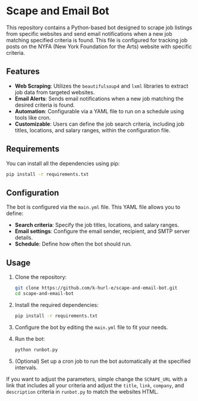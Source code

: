 # Scape and Email Bot

This repository contains a Python-based bot designed to scrape job listings from specific websites and send email notifications when a new job matching specified criteria is found. This file is configured for tracking job posts on the NYFA (New York Foundation for the Arts) website with specific criteria.

## Features

- **Web Scraping**: Utilizes the `beautifulsoup4` and `lxml` libraries to extract job data from targeted websites.
- **Email Alerts**: Sends email notifications when a new job matching the desired criteria is found.
- **Automation**: Configurable via a YAML file to run on a schedule using tools like cron.
- **Customizable**: Users can define the job search criteria, including job titles, locations, and salary ranges, within the configuration file.

## Requirements

You can install all the dependencies using pip:

```bash
pip install -r requirements.txt
```

## Configuration

The bot is configured via the `main.yml` file. This YAML file allows you to define:

- **Search criteria**: Specify the job titles, locations, and salary ranges.
- **Email settings**: Configure the email sender, recipient, and SMTP server details.
- **Schedule**: Define how often the bot should run.

## Usage

1. Clone the repository:

    ```bash
    git clone https://github.com/k-hurl-e/scape-and-email-bot.git
    cd scape-and-email-bot
    ```

2. Install the required dependencies:

    ```bash
    pip install -r requirements.txt
    ```

3. Configure the bot by editing the `main.yml` file to fit your needs.

4. Run the bot:

    ```bash
    python runbot.py
    ```

5. (Optional) Set up a cron job to run the bot automatically at the specified intervals.

If you want to adjust the parameters, simple change the `SCRAPE_URL` with a link that includes all your criteria and adjust the `title`, `link`, `company`, and `description` criteria in `runbot.py` to match the websites HTML. 
